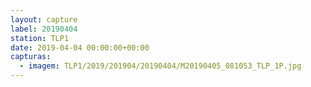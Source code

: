 ```yaml
---
layout: capture
label: 20190404
station: TLP1
date: 2019-04-04 00:00:00+00:00
capturas:
  - imagem: TLP1/2019/201904/20190404/M20190405_081053_TLP_1P.jpg
---
```

